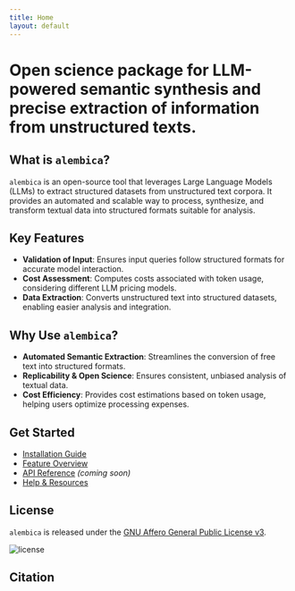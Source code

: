 ```yaml
---
title: Home
layout: default
---
```


# Open science package for LLM-powered semantic synthesis and precise extraction of information from unstructured texts.

## What is `alembica`?
`alembica` is an open-source tool that leverages Large Language Models (LLMs) to extract structured datasets from unstructured text corpora. It provides an automated and scalable way to process, synthesize, and transform textual data into structured formats suitable for analysis.

## Key Features
- **Validation of Input**: Ensures input queries follow structured formats for accurate model interaction.
- **Cost Assessment**: Computes costs associated with token usage, considering different LLM pricing models.
- **Data Extraction**: Converts unstructured text into structured datasets, enabling easier analysis and integration.

## Why Use `alembica`?
- **Automated Semantic Extraction**: Streamlines the conversion of free text into structured formats.
- **Replicability & Open Science**: Ensures consistent, unbiased analysis of textual data.
- **Cost Efficiency**: Provides cost estimations based on token usage, helping users optimize processing expenses.

## Get Started
- [Installation Guide](getting-started)
- [Feature Overview](features)
- [API Reference](api) *(coming soon)*
- [Help & Resources](help-resources)

## License
`alembica` is released under the [GNU Affero General Public License v3](https://www.gnu.org/licenses/agpl-3.0.html).

![license](https://www.gnu.org/graphics/agplv3-155x51.png)

## Citation


<div id="wcb" class="carbonbadge"></div>
<script src="https://unpkg.com/website-carbon-badges@1.1.3/b.min.js" defer></script>
